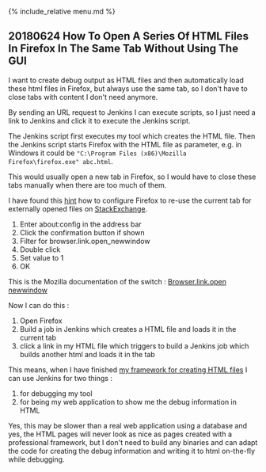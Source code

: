 {% include_relative menu.md %}

## 20180624 How To Open A Series Of HTML Files In Firefox In The Same Tab Without Using The GUI

I want to create debug output as HTML files and then automatically load these html files in Firefox, but always use the
same tab, so I don't have to close tabs with content I don't need anymore.

By sending an URL request to Jenkins I can execute scripts, so I just need a link to Jenkins and click it to execute the Jenkins script.

The Jenkins script first executes my tool which creates the HTML file. Then the Jenkins script starts Firefox with the HTML file as parameter, e.g. in Windows it could be `"C:\Program Files (x86)\Mozilla Firefox\firefox.exe" abc.html`.

This would usually open a new tab in Firefox, so I would have to close these tabs manually when there are too much of them.

I have found this [hint](https://superuser.com/questions/138298/force-firefox-to-open-pages-in-a-specific-tab-using-command-line) how to configure Firefox to re-use the current tab for externally opened files on
[StackExchange](https://stackexchange.com/).

1. Enter about:config in the address bar
2. Click the confirmation button if shown
3. Filter for browser.link.open_newwindow
4. Double click
5. Set value to 1
6. OK

This is the Mozilla documentation of the switch : [Browser.link.open newwindow](http://kb.mozillazine.org/Browser.link.open_newwindow)

Now I can do this :

1. Open Firefox
2. Build a job in Jenkins which creates a HTML file and loads it in the current tab
3. click a link in my HTML file which triggers to build a Jenkins job which builds another html and loads it in the tab

This means, when I have finished [my framework for creating HTML files](https://github.com/andrerolfs/htmlframework) I can
use Jenkins for two things :

1. for debugging my tool
2. for being my web application to show me the debug information in HTML

Yes, this may be slower than a real web application using a database and yes, the HTML pages will never look as nice as pages created with a professional framework, but I don't need to build any binaries and can adapt the code for creating the debug information and writing it to html on-the-fly while debugging.

